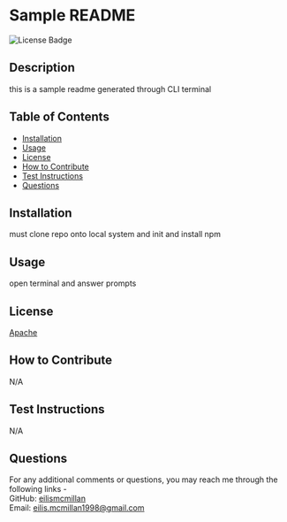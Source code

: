 # Sample README
  ![License Badge](https://img.shields.io/badge/License-Apache%202.0-blue.svg)

  ## Description
  this is a sample readme generated through CLI terminal

  ## Table of Contents
   - [Installation](#installation)
   - [Usage](#usage)
   - [License](#license)
   - [How to Contribute](#contribution)
   - [Test Instructions](#instructions)
   - [Questions](#questions)
   
  ## Installation
  must clone repo onto local system and init and install npm

  ## Usage
  open terminal and answer prompts

  ## License
  [Apache](https://choosealicense.com/licenses/apache-2.0/)

  ## How to Contribute
  N/A

  ## Test Instructions
  N/A

  ## Questions

  For any additional comments or questions, you may reach me through the following links -   
  GitHub: [eilismcmillan](github.com/eilismcmillan)  
  Email: eilis.mcmillan1998@gmail.com  
